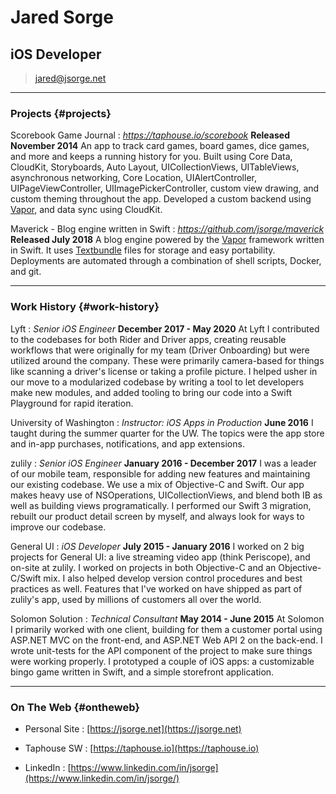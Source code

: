 # Jared Sorge
## iOS Developer

> [jared@jsorge.net](jared@jsorge.net)

------

### Projects {#projects}

Scorebook Game Journal
: *https://taphouse.io/scorebook*
**Released November 2014**
An app to track card games, board games, dice games, and more and keeps a running history for you. Built using Core Data, CloudKit, Storyboards, Auto Layout, UICollectionViews, UITableViews, asynchronous networking, Core Location, UIAlertController, UIPageViewController, UIImagePickerController, custom view drawing, and custom theming throughout the app. Developed a custom backend using [Vapor](https://vapor.codes), and data sync using CloudKit.

Maverick - Blog engine written in Swift
: *https://github.com/jsorge/maverick*
**Released July 2018**
A blog engine powered by the [Vapor](https://vapor.codes) framework written in Swift. It uses [Textbundle](http://textbundle.org) files for storage and easy portability. Deployments are automated through a combination of shell scripts, Docker, and git.

------

### Work History {#work-history}

Lyft
: *Senior iOS Engineer*
**December 2017 - May 2020**
At Lyft I contributed to the codebases for both Rider and Driver apps, creating reusable workflows that were originally for my team (Driver Onboarding) but were utilized around the company. These were primarily camera-based for things like scanning a driver's license or taking a profile picture. I helped usher in our move to a modularized codebase by writing a tool to let developers make new modules, and added tooling to bring our code into a Swift Playground for rapid iteration.

University of Washington
: *Instructor: iOS Apps in Production*
**June 2016**
I taught during the summer quarter for the UW. The topics were the app store and in-app purchases, notifications, and app extensions.

zulily
: *Senior iOS Engineer*
**January 2016 - December 2017**
I was a leader of our mobile team, responsible for adding new features and maintaining our existing codebase. We use a mix of Objective-C and Swift. Our app makes heavy use of NSOperations, UICollectionViews, and blend both IB as well as building views programatically. I performed our Swift 3 migration, rebuilt our product detail screen by myself, and always look for ways to improve our codebase.

General UI
: *iOS Developer*
**July 2015 - January 2016**
I worked on 2 big projects for General UI: a live streaming video app (think Periscope), and on-site at zulily. I worked on projects in both Objective-C and an Objective-C/Swift mix. I also helped develop version control procedures and best practices as well. Features that I've worked on have shipped as part of zulily's app, used by millions of customers all over the world.

Solomon Solution
: *Technical Consultant*
**May 2014 - June 2015**
At Solomon I primarily worked with one client, building for them a customer portal using ASP.NET MVC on the front-end, and ASP.NET Web API 2 on the back-end. I wrote unit-tests for the API component of the project to make sure things were working properly. I prototyped a couple of iOS apps: a customizable bingo game written in Swift, and a simple storefront application.

------

### On The Web {#ontheweb}

* Personal Site
  : [https://jsorge.net](https://jsorge.net)

* Taphouse SW
  : [https://taphouse.io](https://taphouse.io)

* LinkedIn
  : [https://www.linkedin.com/in/jsorge](https://www.linkedin.com/in/jsorge/)
